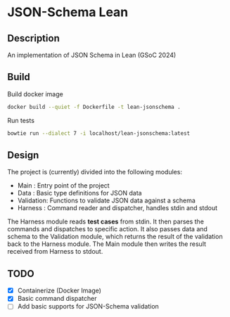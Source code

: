 # JSON-Schema Lean
## Description

An implementation of JSON Schema in Lean (GSoC 2024)

## Build
Build docker image
```sh
docker build --quiet -f Dockerfile -t lean-jsonschema .
```

Run tests
```sh
bowtie run --dialect 7 -i localhost/lean-jsonschema:latest
```

## Design
The project is (currently) divided into the following modules:
- Main : Entry point of the project
- Data : Basic type definitions for JSON data
- Validation: Functions to validate JSON data against a schema
- Harness : Command reader and dispatcher, handles stdin and stdout

The Harness module reads **test cases** from stdin. 
It then parses the commands and dispatches to specific action.
It also passes data and schema to the Validation module, which returns the result of the validation back to the Harness module. The Main module then writes the result received from Harness to stdout.

## TODO 
- [x] Containerize (Docker Image)
- [x] Basic command dispatcher
- [ ] Add basic supports for JSON-Schema validation
